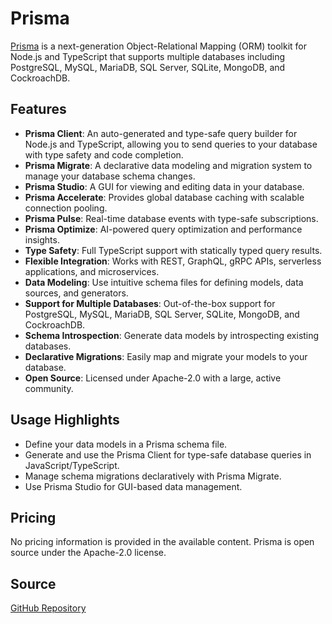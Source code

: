 # Prisma

[Prisma](https://github.com/prisma/prisma) is a next-generation Object-Relational Mapping (ORM) toolkit for Node.js and TypeScript that supports multiple databases including PostgreSQL, MySQL, MariaDB, SQL Server, SQLite, MongoDB, and CockroachDB.

## Features

- **Prisma Client**: An auto-generated and type-safe query builder for Node.js and TypeScript, allowing you to send queries to your database with type safety and code completion.
- **Prisma Migrate**: A declarative data modeling and migration system to manage your database schema changes.
- **Prisma Studio**: A GUI for viewing and editing data in your database.
- **Prisma Accelerate**: Provides global database caching with scalable connection pooling.
- **Prisma Pulse**: Real-time database events with type-safe subscriptions.
- **Prisma Optimize**: AI-powered query optimization and performance insights.
- **Type Safety**: Full TypeScript support with statically typed query results.
- **Flexible Integration**: Works with REST, GraphQL, gRPC APIs, serverless applications, and microservices.
- **Data Modeling**: Use intuitive schema files for defining models, data sources, and generators.
- **Support for Multiple Databases**: Out-of-the-box support for PostgreSQL, MySQL, MariaDB, SQL Server, SQLite, MongoDB, and CockroachDB.
- **Schema Introspection**: Generate data models by introspecting existing databases.
- **Declarative Migrations**: Easily map and migrate your models to your database.
- **Open Source**: Licensed under Apache-2.0 with a large, active community.

## Usage Highlights

- Define your data models in a Prisma schema file.
- Generate and use the Prisma Client for type-safe database queries in JavaScript/TypeScript.
- Manage schema migrations declaratively with Prisma Migrate.
- Use Prisma Studio for GUI-based data management.

## Pricing

No pricing information is provided in the available content. Prisma is open source under the Apache-2.0 license.

## Source

[GitHub Repository](https://github.com/prisma/prisma)